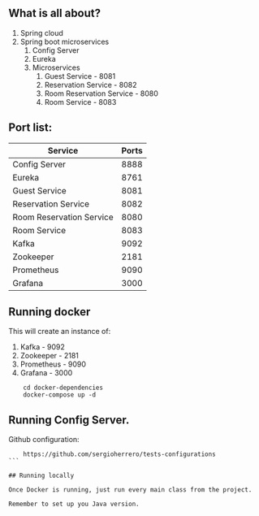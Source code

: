 ## What is all about?

1. Spring cloud
2. Spring boot microservices
   1. Config Server
   2. Eureka
   3. Microservices
      1. Guest Service              - 8081
      2. Reservation Service        - 8082
      3. Room Reservation Service   - 8080
      4. Room Service               - 8083

## Port list:

| Service                  | Ports  | 
|--------------------------|--------|
| Config Server            |  8888  |
| Eureka                   |  8761  |
| Guest Service            |  8081  |
| Reservation Service      |  8082  |
| Room Reservation Service |  8080  |
| Room Service             |  8083  |
| Kafka                    |  9092  |
| Zookeeper                |  2181  |
| Prometheus               |  9090  |
| Grafana                  |  3000  |

## Running docker

This will create an instance of:
1. Kafka            - 9092
2. Zookeeper        - 2181
3. Prometheus       - 9090
4. Grafana          - 3000

```
    cd docker-dependencies
    docker-compose up -d
```

## Running Config Server.

Github configuration:

````
    https://github.com/sergioherrero/tests-configurations
```

## Running locally

Once Docker is running, just run every main class from the project. 

Remember to set up you Java version.
